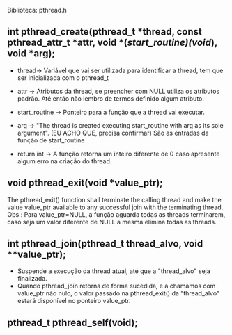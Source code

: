 Biblioteca: pthread.h

int pthread_create(pthread_t *thread, const pthread_attr_t *attr, void *(*start_routine)(void*), void *arg);
-
- thread-> Variável que vai ser utilizada para identificar a thread, tem que ser inicializada com o pthread_t
- attr -> Atributos da thread, se preencher com NULL utiliza os atributos padrão. Até então não lembro de termos definido algum atributo.
- start_routine -> Ponteiro para a função que a thread vai executar.
- arg -> "The thread is created executing start_routine with arg as its sole argument". (EU ACHO QUE, precisa confirmar) São as entradas da função de start_routine

- return int -> A função retorna um inteiro diferente de 0 caso apresente algum erro na criação do thread.

void pthread_exit(void *value_ptr);
-
The pthread_exit() function shall terminate the calling thread and make the value value_ptr available to any successful join with the terminating thread.
Obs.: Para value_ptr=NULL, a função aguarda todas as threads terminarem, caso seja um valor diferente de NULL a mesma elimina todas as threads.

int pthread_join(pthread_t thread_alvo, void **value_ptr);
-
- Suspende a execução da thread atual, até que a "thread_alvo" seja finalizada.
- Quando pthread_join retorna de forma sucedida, e a chamamos com value_ptr não nulo, o valor passado na pthread_exit() da "thread_alvo" estará disponível no ponteiro value_ptr.

pthread_t pthread_self(void);
-
